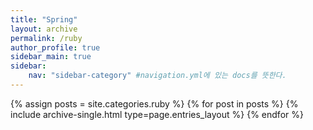 ```yaml
---
title: "Spring"
layout: archive
permalink: /ruby
author_profile: true
sidebar_main: true
sidebar:
    nav: "sidebar-category" #navigation.yml에 있는 docs를 뜻한다.
---
```


{% assign posts = site.categories.ruby %}
{% for post in posts %} {% include archive-single.html type=page.entries_layout %} {% endfor %}